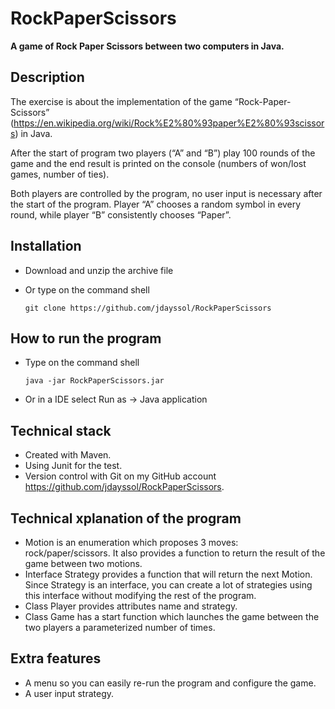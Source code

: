# RockPaperScissors
**A game of Rock Paper Scissors between two computers in Java.**

## Description

The exercise is about the implementation of the  game “Rock-Paper-Scissors” (https://en.wikipedia.org/wiki/Rock%E2%80%93paper%E2%80%93scissors) in Java. 

After the start of program two players (“A” and “B”) play 100 rounds of the game and the end result is printed on the console (numbers of won/lost games, number of ties). 

Both players are controlled by the program, no user input is necessary after the start of the program. 
Player “A” chooses a random symbol in every round, while player “B” consistently chooses “Paper”.

## Installation

- Download and unzip the archive file

- Or type on the command shell 

  ```
  git clone https://github.com/jdayssol/RockPaperScissors 
  ```

## How to run the program
- Type on the command shell 

  ```
  java -jar RockPaperScissors.jar
  ```

- Or in a IDE select Run as -> Java application

## Technical stack
- Created with Maven.
- Using Junit for the test.
- Version control with Git on my GitHub account https://github.com/jdayssol/RockPaperScissors.

## Technical xplanation of the program
- Motion is an enumeration which proposes 3 moves: rock/paper/scissors. It also provides a function to return the result of the game between two motions.
- Interface Strategy provides a function that will return the next Motion. Since Strategy is an interface, you can create a lot of strategies using this interface without modifying the rest of the program.
- Class Player provides attributes name and strategy. 
- Class Game has a start function which launches the game between the two players a parameterized number of times. 

## Extra features
- A menu so you can easily re-run the program and configure the game.
- A user input strategy.